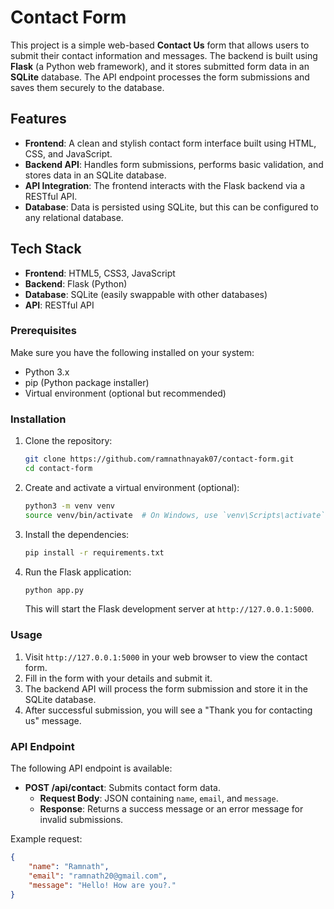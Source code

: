 # Contact Form 

This project is a simple web-based **Contact Us** form that allows users to submit their contact information and messages. The backend is built using **Flask** (a Python web framework), and it stores submitted form data in an **SQLite** database. The API endpoint processes the form submissions and saves them securely to the database.

## Features

- **Frontend**: A clean and stylish contact form interface built using HTML, CSS, and JavaScript.
- **Backend API**: Handles form submissions, performs basic validation, and stores data in an SQLite database.
- **API Integration**: The frontend interacts with the Flask backend via a RESTful API.
- **Database**: Data is persisted using SQLite, but this can be configured to any relational database.

## Tech Stack

- **Frontend**: HTML5, CSS3, JavaScript
- **Backend**: Flask (Python)
- **Database**: SQLite (easily swappable with other databases)
- **API**: RESTful API

### Prerequisites

Make sure you have the following installed on your system:

- Python 3.x
- pip (Python package installer)
- Virtual environment (optional but recommended)

### Installation

1. Clone the repository:

    ```bash
    git clone https://github.com/ramnathnayak07/contact-form.git
    cd contact-form
    ```

2. Create and activate a virtual environment (optional):

    ```bash
    python3 -m venv venv
    source venv/bin/activate  # On Windows, use `venv\Scripts\activate`
    ```

3. Install the dependencies:

    ```bash
    pip install -r requirements.txt
    ```

4. Run the Flask application:

    ```bash
    python app.py
    ```

   This will start the Flask development server at `http://127.0.0.1:5000`.

### Usage

1. Visit `http://127.0.0.1:5000` in your web browser to view the contact form.
2. Fill in the form with your details and submit it.
3. The backend API will process the form submission and store it in the SQLite database.
4. After successful submission, you will see a "Thank you for contacting us" message.

### API Endpoint

The following API endpoint is available:

- **POST /api/contact**: Submits contact form data.
  - **Request Body**: JSON containing `name`, `email`, and `message`.
  - **Response**: Returns a success message or an error message for invalid submissions.

Example request:
```json
{
    "name": "Ramnath",
    "email": "ramnath20@gmail.com",
    "message": "Hello! How are you?."
}
